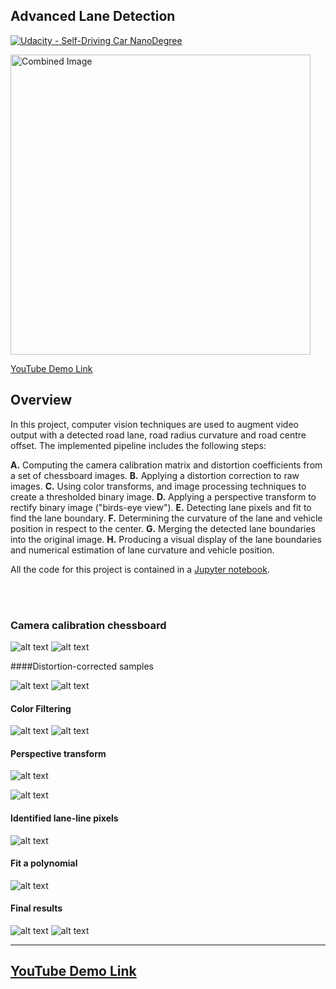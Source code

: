 ## Advanced Lane Detection
[![Udacity - Self-Driving Car NanoDegree](https://s3.amazonaws.com/udacity-sdc/github/shield-carnd.svg)](http://www.udacity.com/drive)

<img src="imgs/logo.jpg" width="480" alt="Combined Image" />

 
<a href="https://youtu.be/VM2cVMHziPY" target="blank">YouTube Demo Link</a>


Overview
---


In this project, computer vision techniques are used to  augment video output with a detected road lane, road radius curvature and road centre offset. The implemented pipeline includes the following steps:

**A.** Computing the camera calibration matrix and distortion coefficients from a set of chessboard images.
**B.** Applying a distortion correction to raw images.
**C.** Using color transforms, and image processing techniques to create a thresholded binary image.
**D.** Applying a perspective transform to rectify binary image ("birds-eye view").
**E.** Detecting lane pixels and fit to find the lane boundary.
**F.** Determining the curvature of the lane and vehicle position in respect to the center.
**G.** Merging the detected lane boundaries into the original image.
**H.** Producing a visual display of the lane boundaries and numerical estimation of lane curvature and vehicle position.

[//]: # (Image References)

[image1]: ./imgs/cheseCorected01.png   "Undistorted ChessBoard"
[image2]: ./imgs/cheseCorected02.png   "Undistorted ChessBoard2"
[image3]: ./imgs/test_imgCorrected.png   "Undistorted Test Image"
[image4]: ./imgs/test_imgCorrected2.png   "Undistorted Test Image"
[image5]: ./imgs/thr01.png   "Thresholding Example 01"
[image6]: ./imgs/thr02.png   "Thresholding Example 02"
[image7]: ./imgs/thr03.png   "Thresholding Example 03"
[image8]: ./imgs/trans.png   "Bird Eye View"
[image9]: ./imgs/eye_th.png   "Bird Eye View Threshold"
[image10]: ./imgs/slidingWindow.png   "Sliding window result"
[image11]: ./imgs/searchMargin.png   "searchMargin result"
[image12]: ./imgs/logo.jpg  "result01"
[image13]: ./imgs/logo.jpg  "result01"



All the code for this project is contained in a [Jupyter notebook](./AdvanceLaneDetection.ipynb). 

<br></br>
### Camera calibration chessboard

![alt text][image1]
![alt text][image2]


####Distortion-corrected samples



![alt text][image3]
![alt text][image4]


#### Color Filtering

![alt text][image5]
![alt text][image6]


#### Perspective transform
 ![alt text][image8]

![alt text][image9]

#### Identified lane-line pixels 


![alt text][image10]

#### Fit a polynomial
 
![alt text][image11]

#### Final results
![alt text][image12]
![alt text][image13]

---


 [YouTube Demo Link](https://youtu.be/VM2cVMHziPY)
---


